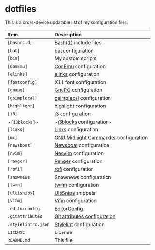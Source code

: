 # dotfiles
This is a cross-device updatable list of my configuration files.

| Item                | Description                                |
|:--------------------|:-------------------------------------------|
| `[bashrc.d]`        | [Bash(1)][bash] include files              |
| `[bat]`             | [bat][bat] configuration                   |
| `[bin]`             | My custom scripts                          |
| `[ConEmu]`          | [ConEmu][conemu] configuration             |
| `[elinks]`          | [elinks][elinks] configuration             |
| `[fontconfig]`      | X11 font configuration                     |
| `[gnupg]`           | [GnuPG][gnupg] configuration               |
| `[gsimplecal]`      | [gsimplecal][gsimplecal] configuration     |
| `[highlight]`       | [highlight][highlight] configuration       |
| `[i3]`              | [i3][i3] configuration                     |
| ~`[i3blocks]`~      | ~[i3blocks][i3blocks] configuration~       |
| `[links]`           | [Links][links] configuration               |
| `[mc]`              | [GNU Midnight Commander][mc] configuration |
| `[newsboat]`        | [Newsboat][newsboat] configuration         |
| `[nvim]`            | [Neovim][neovim] configuration             |
| `[ranger]`          | [Ranger][ranger] configuration             |
| `[rofi]`            | [rofi][rofi] configuration                 |
| `[snownews]`        | [Snownews][snownews] configuration         |
| `[twmn]`            | [twmn][twmn] configuration                 |
| `[ultisnips]`       | [UltiSnips][ultisnips] snippets            |
| `[vifm]`            | [Vifm][vifm] configuration                 |
| `.editorconfig`     | [EditorConfig][editorconfig]               |
| `.gitattributes`    | [Git attributes configuration][gitatt]     |
| `.stylelintrc.json` | [Stylelint][stylelint] configuration       |
| `LICENSE`           | License                                    |
| `README.md`         | This file                                  |

[bash]: https://www.gnu.org/software/bash/bash.html
[bat]: https://github.com/sharkdp/bat
[conemu]: https://conemu.github.io
[editorconfig]: https://editorconfig.org
[elinks]: http://elinks.or.cz
[gitatt]: https://git-scm.com/docs/gitattributes
[gnupg]: https://www.gnupg.org/
[gsimplecal]: https://dmedvinsky.github.io/gsimplecal/
[highlight]: http://www.andre-simon.de/doku/highlight/highlight.html
[i3]: https://github.com/i3/i3
[i3blocks]: https://github.com/vivien/i3blocks
[links]: http://links.twibright.com/
[mc]: https://github.com/MidnightCommander/mc
[newsboat]: https://newsboat.org/
[neovim]: https://neovim.io
[ranger]: https://ranger.github.io
[rofi]: https://github.com/davatorium/rofi
[snownews]: https://github.com/kouya/snownews
[stylelint]: https://stylelint.io/user-guide/configure
[twmn]: https://github.com/sboli/twmn
[ultisnips]: https://github.com/SirVer/ultisnips
[vifm]: https://vifm.info/
